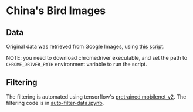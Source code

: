 # China's Bird Images

## Data

Original data was retrieved from Google Images, using [this script](https://github.com/tjysdsg/birds/blob/master/selective-download.py).

NOTE: you need to download chromedriver executable, and set the path to
`CHROME_DRIVER_PATH` environment variable to run the script.

## Filtering

The filtering is automated using tensorflow's [pretrained mobilenet\_v2](https://tfhub.dev/google/openimages_v4/ssd/mobilenet_v2/1).
The filtering code is in [auto-filter-data.ipynb](https://github.com/tjysdsg/birds/blob/master/auto-filter-data.ipynb).
